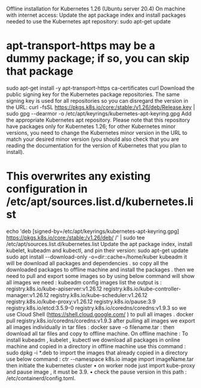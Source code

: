 Offline installation for Kubernetes 1.26 (Ubuntu server 20.4)
On machine with internet access:
Update the apt package index and install packages needed to use the Kubernetes apt repository:
sudo apt-get update
# apt-transport-https may be a dummy package; if so, you can skip that package
sudo apt-get install -y apt-transport-https ca-certificates curl
Download the public signing key for the Kubernetes package repositories. The same signing key is used for all repositories so you can disregard the version in the URL:
curl -fsSL https://pkgs.k8s.io/core:/stable:/v1.26/deb/Release.key | sudo gpg --dearmor -o /etc/apt/keyrings/kubernetes-apt-keyring.gpg
Add the appropriate Kubernetes apt repository. Please note that this repository have packages only for Kubernetes 1.26; for other Kubernetes minor versions, you need to change the Kubernetes minor version in the URL to match your desired minor version (you should also check that you are reading the documentation for the version of Kubernetes that you plan to install).
# This overwrites any existing configuration in /etc/apt/sources.list.d/kubernetes.list
echo 'deb [signed-by=/etc/apt/keyrings/kubernetes-apt-keyring.gpg] https://pkgs.k8s.io/core:/stable:/v1.26/deb/ /' | sudo tee /etc/apt/sources.list.d/kubernetes.list
Update the apt package index, install kubelet, kubeadm and kubectl, and pin their version:
sudo apt-get update
sudo apt install --download-only -o=dir::cache=/home/kuber kubeadm 
it will  be download all packages and dependencies . so copy all the downloaded packages to offline machine and install the packages .
then we need to pull and export some images so by using below command will show  all images we need :
kubeadm config images list
the output is :
registry.k8s.io/kube-apiserver:v1.26.12
registry.k8s.io/kube-controller-manager:v1.26.12
registry.k8s.io/kube-scheduler:v1.26.12
registry.k8s.io/kube-proxy:v1.26.12
registry.k8s.io/pause:3.9
registry.k8s.io/etcd:3.5.9-0
registry.k8s.io/coredns/coredns:v1.9.3 
so we use Cloud Shell  (https://shell.cloud.google.com/ ) to pull all images .
docker pull registry.k8s.io/coredns/coredns:v1.9.3
after pulling all images we export all images individually in tar files :
docker save -o filename.tar <repo>:<tag>
then download all tar files and copy to offline machine.
On offline machine :
To install kubeadm , kubelet , kubectl we download all packages in online machine and copied in a directory in offline machine use this command :
sudo dpkg -i *.deb
to import the images that already copied in a directory use below command : 
ctr --namespace k8s.io image import  imageName.tar
then initiate the kubernetes cluster
•	on worker node just import kube-proxy and pause image , it must be 3.9.
•	check the pause version in this path : /etc/containerd/config.toml.

